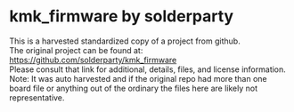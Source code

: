
# kmk_firmware by solderparty  
This is a harvested standardized copy of a project from github.  
The original project can be found at:  
https://github.com/solderparty/kmk_firmware  
Please consult that link for additional, details, files, and license information.  
Note: It was auto harvested and if the original repo had more than one board file or anything out of the ordinary the files here are likely not representative.  
    
